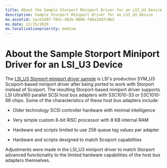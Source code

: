 ```yaml
---
title: About the Sample Storport Miniport Driver for an LSI_U3 Device
description: Sample Storport Miniport Driver for an LSI_U3 Device
ms.assetid: 1ac63d07-f85c-492b-9886-f40a19d7c0b2
ms.date: 12/15/2019
ms.localizationpriority: medium
---
```


# About the Sample Storport Miniport Driver for an LSI_U3 Device

The [LSI_U3 Storport miniport driver sample](https://docs.microsoft.com/samples/microsoft/windows-driver-samples/lsi_u3-storport-miniport-driver/
) is LSI's production SYM_U3 Scsiport-based miniport driver after being ported to work with Storport instead of Scsiport. The resulting Storport-based miniport driver supports LSI Ultra160 parallel SCSI host bus adapters with 53C1010-33 or 53C1010-66 chips. Some of the characteristics of these host bus adapters include:

- Older technology SCSI controller hardware with minimal intelligence

- Very simple custom 8-bit RISC processor with 8 KB internal RAM

- Hardware and scripts limited to use 256 queue tag values per adapter

- Hardware and scripts designed to match Scsiport capabilities

Adjustments were made in the LSI_U3 miniport driver to match Storport advanced functionality to the limited hardware capabilities of the host bus adapters themselves.
